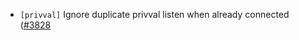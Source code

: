 - `[privval]` Ignore duplicate privval listen when already connected ([\#3828](https://github.com/cometbft/cometbft/issues/3828)
